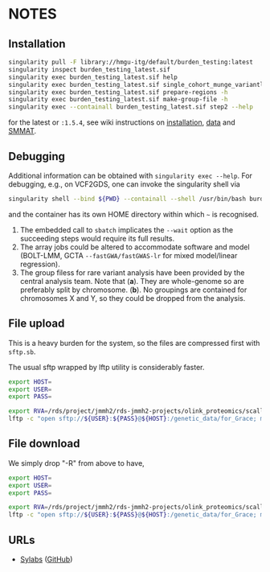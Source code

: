 # NOTES

## Installation

```bash
singularity pull -F library://hmgu-itg/default/burden_testing:latest
singularity inspect burden_testing_latest.sif
singularity exec burden_testing_latest.sif help
singularity exec burden_testing_latest.sif single_cohort_munge_variantlist -h
singularity exec burden_testing_latest.sif prepare-regions -h
singularity exec burden_testing_latest.sif make-group-file -h
singularity exec --containall burden_testing_latest.sif step2 --help
```
for the latest or `:1.5.4`, see wiki instructions on [installation](https://github.com/hmgu-itg/burden_testing/wiki/Prerequisites-and-installation), [data](https://github.com/hmgu-itg/burden_testing/wiki/Data-input) and [SMMAT](https://github.com/hmgu-itg/burden_testing/wiki/Single-cohort-analysis-using-SMMAT).

## Debugging

Additional information can be obtained with `singularity exec --help`. For debugging, e.g., on VCF2GDS, one can invoke the singularity shell via

```bash
singularity shell --bind ${PWD} --containall --shell /usr/bin/bash burden_testing_latest.sif
```

and the container has its own HOME directory within which `~` is recognised.

1. The embedded call to `sbatch` implicates the `--wait` option as the succeeding steps would require its full results.
2. The array jobs could be altered to accommodate software and model (BOLT-LMM, GCTA `--fastGWA/fastGWAS-lr` for mixed model/linear regression).
3. The group filess for rare variant analysis have been provided by the central analysis team. Note that
   (**a**). They are whole-genome so are preferably split by chromosome.
   (**b**). No groupings are contained for chromosomes X and Y, so they could be dropped from the analysis.

## File upload

This is a heavy burden for the system, so the files are compressed first with `sftp.sb`.

The usual sftp wrapped by lftp utility is considerably faster.

```bash
export HOST=
export USER=
export PASS=

export RVA=/rds/project/jmmh2/rds-jmmh2-projects/olink_proteomics/scallop/SCALLOP-Seq/rva
lftp -c "open sftp://${USER}:${PASS}@${HOST}:/genetic_data/for_Grace; mirror -c -P=20 -R -v ${RVA}"
```

## File download

We simply drop "-R" from above to have,

```bash
export HOST=
export USER=
export PASS=

export RVA=/rds/project/jmmh2/rds-jmmh2-projects/olink_proteomics/scallop/SCALLOP-Seq/rva
lftp -c "open sftp://${USER}:${PASS}@${HOST}:/genetic_data/for_Grace; mirror -c -P=20 -v ${RVA}"
```

## URLs

* [Sylabs](https://sylabs.io/) ([GitHub](https://github.com/sylabs))

